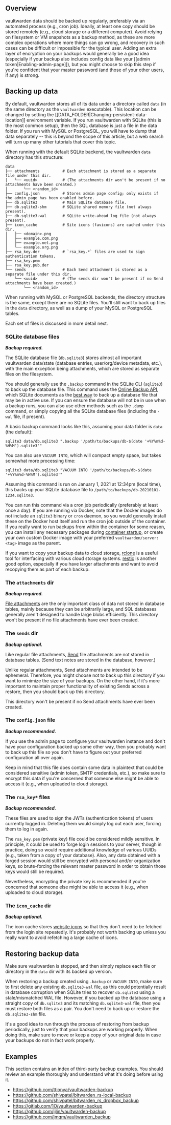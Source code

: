 ## Overview

vaultwarden data should be backed up regularly, preferably via an automated process (e.g., cron job). Ideally, at least one copy should be stored remotely (e.g., cloud storage or a different computer). Avoid relying on filesystem or VM snapshots as a backup method, as these are more complex operations where more things can go wrong, and recovery in such cases can be difficult or impossible for the typical user. Adding an extra layer of encryption on your backups would generally be a good idea (especially if your backup also includes config data like your [[admin token|Enabling-admin-page]]), but you might choose to skip this step if you're confident that your master password (and those of your other users, if any) is strong.

## Backing up data

By default, vaultwarden stores all of its data under a directory called `data` (in the same directory as the `vaultwarden` executable). This location can be changed by setting the [[DATA_FOLDER|Changing-persistent-data-location]] environment variable. If you run vaultwarden with SQLite (this is the most common setup), then the SQL database is just a file in the data folder. If you run with MySQL or PostgreSQL, you will have to dump that data separately -- this is beyond the scope of this article, but a web search will turn up many other tutorials that cover this topic.

When running with the default SQLite backend, the vaultwarden `data` directory has this structure:

```
data
├── attachments          # Each attachment is stored as a separate file under this dir.
│   └── <uuid>           # (The attachments dir won't be present if no attachments have been created.)
│       └── <random_id>
├── config.json          # Stores admin page config; only exists if the admin page has been enabled before.
├── db.sqlite3           # Main SQLite database file.
├── db.sqlite3-shm       # SQLite shared memory file (not always present).
├── db.sqlite3-wal       # SQLite write-ahead log file (not always present).
├── icon_cache           # Site icons (favicons) are cached under this dir.
│   ├── <domain>.png
│   ├── example.com.png
│   ├── example.net.png
│   └── example.org.png
├── rsa_key.der          # `rsa_key.*` files are used to sign authentication tokens.
├── rsa_key.pem
├── rsa_key.pub.der
└── sends                # Each Send attachment is stored as a separate file under this dir.
    └── <uuid>           # (The sends dir won't be present if no Send attachments have been created.)
        └── <random_id>
```

When running with MySQL or PostgreSQL backends, the directory structure is the same, except there are no SQLite files. You'll still want to back up files in the `data` directory, as well as a dump of your MySQL or PostgreSQL tables.

Each set of files is discussed in more detail next.

### SQLite database files

_**Backup required.**_

The SQLite database file (`db.sqlite3`) stores almost all important vaultwarden data/state (database entries, user/org/device metadata, etc.), with the main exception being attachments, which are stored as separate files on the filesystem.

You should generally use the `.backup` command in the SQLite CLI (`sqlite3`) to back up the database file. This command uses the [Online Backup API](https://www.sqlite.org/backup.html), which SQLite documents as the [best way](https://www.sqlite.org/howtocorrupt.html#_backup_or_restore_while_a_transaction_is_active) to back up a database file that may be in active use. If you can ensure the database will not be in use when a backup runs, you can also use other methods such as the `.dump` command, or simply copying all the SQLite database files (including the `-wal` file, if present).

A basic backup command looks like this, assuming your data folder is `data` (the default):
```
sqlite3 data/db.sqlite3 ".backup '/path/to/backups/db-$(date '+%Y%m%d-%H%M').sqlite3'"
```
You can also use `VACUUM INTO`, which will compact empty space, but takes somewhat more processing time:
```
sqlite3 data/db.sqlite3 "VACUUM INTO '/path/to/backups/db-$(date '+%Y%m%d-%H%M').sqlite3'"
```
Assuming this command is run on January 1, 2021 at 12:34pm (local time), this backs up your SQLite database file to `/path/to/backups/db-20210101-1234.sqlite3`.

You can run this command via a cron job periodically (preferably at least once a day). If you are running via Docker, note that the Docker images do not include an `sqlite3` binary or `cron` daemon, so you would generally install these on the Docker host itself and run the cron job outside of the container. If you really want to run backups from within the container for some reason, you can install any necessary packages during [container startup](https://github.com/dani-garcia/vaultwarden/wiki/Starting-a-Container#customizing-container-startup), or create your own custom Docker image with your preferred `vaultwarden/server:<tag>` image as the parent.

If you want to copy your backup data to cloud storage, [rclone](https://rclone.org/) is a useful tool for interfacing with various cloud storage systems. [restic](https://restic.net/) is another good option, especially if you have larger attachments and want to avoid recopying them as part of each backup.

### The `attachments` dir

_**Backup required.**_

[File attachments](https://bitwarden.com/help/article/attachments/) are the only important class of data not stored in database tables, mainly because they can be arbitrarily large, and SQL databases generally aren't designed to handle large blobs efficiently. This directory won't be present if no file attachments have ever been created.

### The `sends` dir

_**Backup optional.**_

Like regular file attachments, [Send](https://bitwarden.com/help/article/about-send/) file attachments are not stored in database tables. (Send text notes are stored in the database, however.)

Unlike regular attachments, Send attachments are intended to be ephemeral. Therefore, you might choose not to back up this directory if you want to minimize the size of your backups. On the other hand, if it's more important to maintain proper functionality of existing Sends across a restore, then you should back up this directory.

This directory won't be present if no Send attachments have ever been created.

### The `config.json` file

_**Backup recommended.**_

If you use the admin page to configure your vaultwarden instance and don't have your configuration backed up some other way, then you probably want to back up this file so you don't have to figure out your preferred configuration all over again.

Keep in mind that this file does contain some data in plaintext that could be considered sensitive (admin token, SMTP credentials, etc.), so make sure to encrypt this data if you're concerned that someone else might be able to access it (e.g., when uploaded to cloud storage).

### The `rsa_key*` files

_**Backup recommended.**_

These files are used to sign the JWTs (authentication tokens) of users currently logged in. Deleting them would simply log out each user, forcing them to log in again.

The `rsa_key.pem` (private key) file could be considered mildly sensitive. In principle, it could be used to forge login sessions to your server, though in practice, doing so would require additional knowledge of various UUIDs (e.g., taken from a copy of your database). Also, any data obtained with a forged session would still be encrypted with personal and/or organization keys, so brute-forcing the relevant master password in order to obtain those keys would still be required.

Nevertheless, encrypting the private key is recommended if you're concerned that someone else might be able to access it (e.g., when uploaded to cloud storage).

### The `icon_cache` dir

_**Backup optional.**_

The icon cache stores [website icons](https://bitwarden.com/help/article/website-icons/) so that they don't need to be fetched from the login site repeatedly. It's probably not worth backing up unless you really want to avoid refetching a large cache of icons.

## Restoring backup data

Make sure vaultwarden is stopped, and then simply replace each file or directory in the `data` dir with its backed up version.

When restoring a backup created using `.backup` or `VACUUM INTO`, make sure to first delete any existing `db.sqlite3-wal` file, as this could potentially result in database corruption when SQLite tries to recover `db.sqlite3` using a stale/mismatched WAL file. However, if you backed up the database using a straight copy of `db.sqlite3` and its matching `db.sqlite3-wal` file, then you must restore both files as a pair. You don't need to back up or restore the `db.sqlite3-shm` file.

It's a good idea to run through the process of restoring from backup periodically, just to verify that your backups are working properly. When doing this, make sure to move or keep a copy of your original data in case your backups do not in fact work properly. 

## Examples

This section contains an index of third-party backup examples. You should review an example thoroughly and understand what it's doing before using it.

* https://github.com/ttionya/vaultwarden-backup
* https://github.com/shivpatel/bitwarden_rs-local-backup
* https://github.com/shivpatel/bitwarden_rs_dropbox_backup
* https://gitlab.com/1O/vaultwarden-backup
* https://github.com/jjlin/vaultwarden-backup
* https://github.com/jmqm/vaultwarden_backup